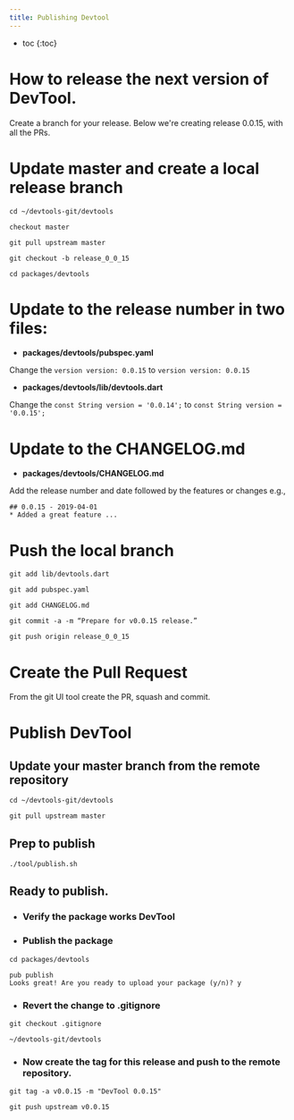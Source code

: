 ```yaml
---
title: Publishing Devtool
---
```


* toc
{:toc}

# How to release the next version of DevTool.

Create a branch for your release. Below we're creating release 0.0.15, with all the PRs. 

# Update master and create a local release branch
```shell
cd ~/devtools-git/devtools

checkout master

git pull upstream master

git checkout -b release_0_0_15

cd packages/devtools
```

# Update to the release number in two files:
- **packages/devtools/pubspec.yaml**

Change the ```version version: 0.0.15``` to ```version version: 0.0.15```

- **packages/devtools/lib/devtools.dart**

Change the ```const String version = '0.0.14';``` to ```const String version = '0.0.15';```

# Update to the CHANGELOG.md
- **packages/devtools/CHANGELOG.md**

Add the release number and date followed by the features or changes e.g.,

```
## 0.0.15 - 2019-04-01
* Added a great feature ...
```

# Push the local branch

```shell
git add lib/devtools.dart 

git add pubspec.yaml

git add CHANGELOG.md

git commit -a -m “Prepare for v0.0.15 release.”

git push origin release_0_0_15
```

# Create the Pull Request
From the git UI tool create the PR, squash and commit.

# Publish DevTool
## Update your master branch from the remote repository
```shell
cd ~/devtools-git/devtools

git pull upstream master
```
## Prep to publish
```shell
./tool/publish.sh
``` 
## Ready to publish.
- ### Verify the package works DevTool
- ### Publish the package
```shell
cd packages/devtools

pub publish
Looks great! Are you ready to upload your package (y/n)? y
```
- ### Revert the change to .gitignore
```shell
git checkout .gitignore

~/devtools-git/devtools
```
- ### Now create the tag for this release and push to the remote repository.
```shell
git tag -a v0.0.15 -m "DevTool 0.0.15"

git push upstream v0.0.15
```